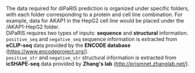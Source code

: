 The data required for diPaRIS prediction is organized under specific folders, with each folder corresponding to a protein and cell line combination. For example, data for AKAP1 in the HepG2 cell line would be placed under the /AKAP1-HepG2 folder.   
DiPaRIS requires two types of inputs: **sequence** and **structural** information.   
```positive_seq``` and ```negative_seq``` sequence information is extracted from **eCLIP-seq** data provided by the **ENCODE database** (https://www.encodeproject.org/).  
```positive_str``` and ```negative_str``` structural information is extracted from **icSHAPE-seq** data provided by **Zhang's lab** (http://prismnet.zhanglab.net/).
